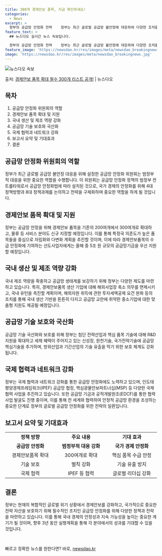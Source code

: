 ```yaml
---
title: 300개 경제안보 품목, 지금 확인하세요!
categories:
  - News
excerpt: >
  정부의 공급망 안정화 전략    정부는 최근 글로벌 공급망 불안정에 대응하여 다양한 조치를 계획하고 있습니다…
feature_text: >
  ## 뉴스다오 실시간 뉴스 속보입니다.

  정부의 공급망 안정화 전략    정부는 최근 글로벌 공급망 불안정에 대응하여 다양한 조치를 계획하고 있습니다…
feature_image: 'https://newsdao.kr/res/images/meta/newsdao_breakingnews.jpg'
image: 'https://newsdao.kr/res/images/meta/newsdao_breakingnews.jpg'
---
```


![뉴스다오 속보](https://newsdao.kr/res/images/meta/newsdao_breakingnews.jpg)

<p>출처: <a href="https://newsdao.kr/4478" rel="dofollow">경제안보 품목 확대 필수 300개 리스트 공개!</a> | 뉴스다오</p>

<h2 data-ke-size="size26">목차</h2>
<ol>
  <li>공급망 안정화 위원회의 역할</li>
  <li>경제안보 품목 확대 및 지원</li>
  <li>국내 생산 및 제조 역량 강화</li>
  <li>공급망 기술 보호와 국산화</li>
  <li>국제 협력과 네트워크 강화</li>
  <li>보고서 요약 및 기대효과</li>
  <li>결론</li>
</ol>

<h2 data-ke-size="size26">공급망 안정화 위원회의 역할</h2>
<p data-ke-size="size16">정부가 최근 글로벌 공급망 불안정 대응을 위해 설정한 공급망 안정화 위원회는 범정부적 대응을 위한 중요한 역할을 수행합니다. 이 위원회는 공급망 안정화 정책의 범정부 컨트롤타워로서 공급망 안정화법에 따라 설치된 것으로, 국가 경제의 안정화를 위해 4대 정책방향과 8대 정책과제를 논의하고 전략을 구체화하며 중요한 역할을 하게 될 것입니다.</p>

<h2 data-ke-size="size26">경제안보 품목 확대 및 지원</h2>
<p data-ke-size="size16">정부는 공급망 안정을 위해 경제안보 품목을 기존의 200여개에서 300여개로 확대하고, 물류 등 서비스 분야도 신규 지정할 예정입니다. 이를 통해 특정국 의존도가 높은 품목들을 중심으로 자립화와 다변화 계획을 추진할 것이며, 이에 따라 경제안보품목의 수급 안정화에 기여하는 선도사업자에게는 올해 중 5조 원 규모의 공급망기금을 우선 지원할 예정입니다.</p>

<h2 data-ke-size="size26">국내 생산 및 제조 역량 강화</h2>
<p data-ke-size="size16">국내 제조 역량을 확충하고 공급망 생태계를 보강하기 위해 정부는 다양한 제도를 마련하고 있습니다. 특히, 경제안보품목 생산 기업에 대해 해외사업장 축소 의무를 면제시키고, 국내 유턴을 촉진할 계획이며, 해외자원 취득에 관한 투자세액공제 요건 완화 등의 조치를 통해 국내 생산 기반을 튼튼히 다지고 공급망 교란에 취약한 중소기업에 대한 맞춤형 지원도 제공될 예정입니다.</p>

<h2 data-ke-size="size26">공급망 기술 보호와 국산화</h2>
<p data-ke-size="size16">공급망 기술 국산화와 보호를 위해 정부는 첨단 전략산업과 핵심 품목 기술에 대해 R&D 지원을 확대하고 세제 혜택이 주어지고 있는 신성장, 원천기술, 국가전략기술에 공급망 핵심기술을 추가하며, 방위산업과 기간산업의 기술 유출을 막기 위한 보호 체계도 강화됩니다.</p>

<h2 data-ke-size="size26">국제 협력과 네트워크 강화</h2>
<p data-ke-size="size16">정부는 국제 협력과 네트워크 강화를 통한 공급망 안정화에도 노력하고 있으며, 인도태평양경제프레임워크(IPEF) 공급망 협정, 핵심광물안보파트너십(MSP) 등 다양한 국제 협력 사업을 추진하고 있습니다. 또한 공급망 기금과 공적개발원조(EDCF)를 통한 협력사업 발굴도 진행 중이며, 이를 통해 전 세계와 협력하여 안정적 공급망 환경을 조성하는 중요한 단계로 정부의 글로벌 공급망 안정화를 위한 전략의 일환입니다.</p>

<h2 data-ke-size="size26">보고서 요약 및 기대효과</h2>
<table>
  <tr>
    <td style="text-align: center; width: 178px;"><b>정책 방향</b></td>
    <td style="text-align: center; width: 178px;"><b>주요 내용</b></td>
    <td style="text-align: center; width: 178px;"><b>기대 효과</b></td>
  </tr>
  <tr>
    <td style="text-align: center; height: 17px;"><b>공급망 안정화</b></td>
    <td style="text-align: center; height: 17px;"><b>범정부적 대응 강화</b></td>
    <td style="text-align: center; height: 17px;"><b>국가 경제 안정화</b></td>
  </tr>
  <tr>
    <td style="text-align: center; height: 17px;">경제안보품목 확대</td>
    <td style="text-align: center; height: 17px;">300여개로 확대</td>
    <td style="text-align: center; height: 17px;">핵심 품목 수급 안정</td>
  </tr>
  <tr>
    <td style="text-align: center; height: 17px;">기술 보호</td>
    <td style="text-align: center; height: 17px;">벌칙 강화</td>
    <td style="text-align: center; height: 17px;">기술 유출 방지</td>
  </tr>
  <tr>
    <td style="text-align: center; height: 17px;">국제 협력</td>
    <td style="text-align: center; height: 17px;">IPEF 등 협력</td>
    <td style="text-align: center; height: 17px;">글로벌 리더십 강화</td>
  </tr>
</table>

<h2 data-ke-size="size26">결론</h2>
<p data-ke-size="size16">정부는 현재의 복합적인 글로벌 위기 상황에서 경제안보를 강화하고, 국가적으로 중요한 전략 자산을 보호하기 위해 필수적인 조치인 공급망 안정화를 위해 다양한 정책과 전략을 마련하고 있습니다. 이를 통해 국내 경제의 안정성과 지속 가능성을 높이는 중요한 계기가 될 것이며, 향후 3년 동안 실행계획을 통해 각 분야에서의 성과를 기대할 수 있을 것입니다.</p>
<p data-ke-size="size16">&nbsp;</p> 

빠르고 정확한 뉴스를 원한다면? 바로, <a href="https://newsdao.kr" rel="dofollow">newsdao.kr</a>


